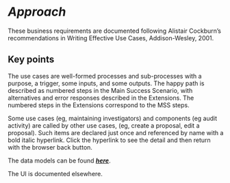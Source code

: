 
# ***Approach***
These business requirements are documented following Alistair Cockburn’s recommendations in Writing Effective Use Cases, Addison-Wesley, 2001.
## Key points
The use cases are well-formed processes and sub-processes with a purpose, a trigger, some inputs, and some outputs.
The happy path is described as numbered steps in the Main Success Scenario, with alternatives and error responses described in
the Extensions. The numbered steps in the Extensions correspond to the MSS steps.

Some use cases (eg, maintaining investigators) and components (eg audit activity) are called by other use cases, (eg, create a proposal, edit a proposal). Such items are declared just once and referenced by name with a bold italic hyperlink. Click the hyperlink to see the detail and then return with the browser back button.

The data models can be found [***here***](https://github.com/ivoa/ProposalDM).

The UI is documented elsewhere.